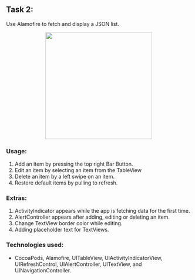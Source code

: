 ## Task 2:
Use Alamofire to fetch and display a JSON list.

<div align="center">
  <img src="https://user-images.githubusercontent.com/48848704/71564368-388f2900-2aa8-11ea-9b4e-fc034eb4acb5.gif" width="290">
</div>

### Usage:
1. Add an item by pressing the top right Bar Button.
2. Edit an item by selecting an item from the TableView
3. Delete an item by a left swipe on an item.
4. Restore default items by pulling to refresh.

### Extras:
1. ActivityIndicator appears while the app is fetching data for the first time.
2. AlertController appears after adding, editing or deleting an item.
3. Change TextView border color while editing.
4. Adding placeholder text for TextViews.

### Technologies used:
- CocoaPods, Alamofire, UITableView, UIActivityIndicatorView, UIRefreshControl, UIAlertController, UITextView, and UINavigationController.